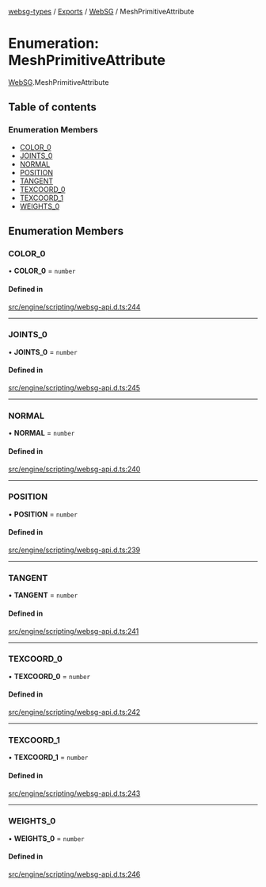 [websg-types](../README.md) / [Exports](../modules.md) / [WebSG](../modules/WebSG.md) / MeshPrimitiveAttribute

# Enumeration: MeshPrimitiveAttribute

[WebSG](../modules/WebSG.md).MeshPrimitiveAttribute

## Table of contents

### Enumeration Members

- [COLOR\_0](WebSG.MeshPrimitiveAttribute.md#color_0)
- [JOINTS\_0](WebSG.MeshPrimitiveAttribute.md#joints_0)
- [NORMAL](WebSG.MeshPrimitiveAttribute.md#normal)
- [POSITION](WebSG.MeshPrimitiveAttribute.md#position)
- [TANGENT](WebSG.MeshPrimitiveAttribute.md#tangent)
- [TEXCOORD\_0](WebSG.MeshPrimitiveAttribute.md#texcoord_0)
- [TEXCOORD\_1](WebSG.MeshPrimitiveAttribute.md#texcoord_1)
- [WEIGHTS\_0](WebSG.MeshPrimitiveAttribute.md#weights_0)

## Enumeration Members

### COLOR\_0

• **COLOR\_0** = `number`

#### Defined in

[src/engine/scripting/websg-api.d.ts:244](https://github.com/matrix-org/thirdroom/blob/53b6168d/src/engine/scripting/websg-api.d.ts#L244)

___

### JOINTS\_0

• **JOINTS\_0** = `number`

#### Defined in

[src/engine/scripting/websg-api.d.ts:245](https://github.com/matrix-org/thirdroom/blob/53b6168d/src/engine/scripting/websg-api.d.ts#L245)

___

### NORMAL

• **NORMAL** = `number`

#### Defined in

[src/engine/scripting/websg-api.d.ts:240](https://github.com/matrix-org/thirdroom/blob/53b6168d/src/engine/scripting/websg-api.d.ts#L240)

___

### POSITION

• **POSITION** = `number`

#### Defined in

[src/engine/scripting/websg-api.d.ts:239](https://github.com/matrix-org/thirdroom/blob/53b6168d/src/engine/scripting/websg-api.d.ts#L239)

___

### TANGENT

• **TANGENT** = `number`

#### Defined in

[src/engine/scripting/websg-api.d.ts:241](https://github.com/matrix-org/thirdroom/blob/53b6168d/src/engine/scripting/websg-api.d.ts#L241)

___

### TEXCOORD\_0

• **TEXCOORD\_0** = `number`

#### Defined in

[src/engine/scripting/websg-api.d.ts:242](https://github.com/matrix-org/thirdroom/blob/53b6168d/src/engine/scripting/websg-api.d.ts#L242)

___

### TEXCOORD\_1

• **TEXCOORD\_1** = `number`

#### Defined in

[src/engine/scripting/websg-api.d.ts:243](https://github.com/matrix-org/thirdroom/blob/53b6168d/src/engine/scripting/websg-api.d.ts#L243)

___

### WEIGHTS\_0

• **WEIGHTS\_0** = `number`

#### Defined in

[src/engine/scripting/websg-api.d.ts:246](https://github.com/matrix-org/thirdroom/blob/53b6168d/src/engine/scripting/websg-api.d.ts#L246)
